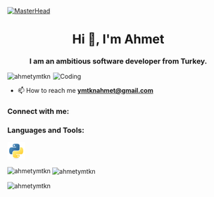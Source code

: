 [![MasterHead](https://cdn.dribbble.com/users/330915/screenshots/3587000/10_coding_dribbble.gif)](https://ahmetymtkn.io)
<h1 align="center">Hi 👋, I'm Ahmet</h1>
<h3 align="center">I am an ambitious software developer from Turkey.</h3>
<img align="right" alt="Coding" width="400" src="https://cdn.dribbble.com/users/1059583/screenshots/4171367/coding-freak.gif">


<p align="left"> <img src="https://komarev.com/ghpvc/?username=ahmetymtkn&label=Profile%20views&color=0e75b6&style=flat" alt="ahmetymtkn" /> </p>

- 📫 How to reach me **ymtknahmet@gmail.com**

<h3 align="left">Connect with me:</h3>
<p align="left">
</p>

<h3 align="left">Languages and Tools:</h3>
<p align="left"> <a href="https://www.python.org" target="_blank" rel="noreferrer"> <img src="https://raw.githubusercontent.com/devicons/devicon/master/icons/python/python-original.svg" alt="python" width="40" height="40"/> </a> </p>

<p><img align="left" src="https://github-readme-stats.vercel.app/api/top-langs?username=ahmetymtkn&show_icons=true&locale=en&layout=compact" alt="ahmetymtkn" /></p>

<p>&nbsp;<img align="center" src="https://github-readme-stats.vercel.app/api?username=ahmetymtkn&show_icons=true&locale=en" alt="ahmetymtkn" /></p>

<p><img align="center" src="https://github-readme-streak-stats.herokuapp.com/?user=ahmetymtkn&" alt="ahmetymtkn" /></p>
